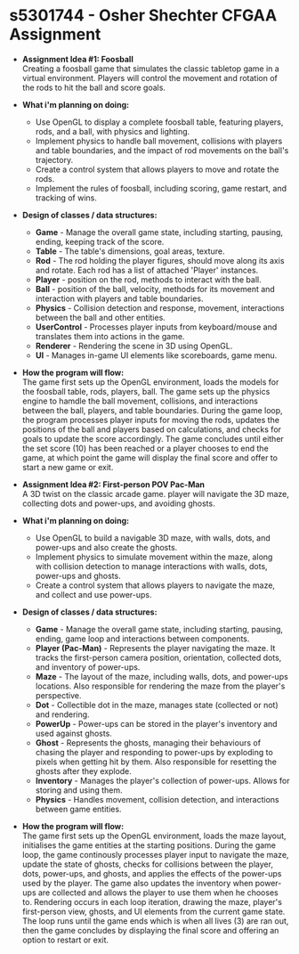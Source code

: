 # s5301744 - Osher Shechter CFGAA Assignment

- **Assignment Idea #1: Foosball**   
    Creating a foosball game that simulates the classic tabletop game in a virtual environment. Players will control the movement and rotation of the rods to hit the ball and score goals.

- **What i'm planning on doing:**
    - Use OpenGL to display a complete foosball table, featuring players, rods, and a ball, with physics and   lighting.
    - Implement physics to handle ball movement, collisions with players and table boundaries, and the impact of rod movements on the ball's trajectory.
    - Create a control system that allows players to move and rotate the rods.
    - Implement the rules of foosball, including scoring, game restart, and tracking of wins.  

- **Design of classes / data structures:**
    - **Game** - Manage the overall game state, including starting, pausing, ending, keeping track of the score.
    - **Table** - The table's dimensions, goal areas, texture.
    - **Rod** - The rod holding the player figures, should move along its axis and rotate. Each rod has a list of attached 'Player' instances.
    - **Player** - position on the rod, methods to interact with the ball.
    - **Ball** - position of the ball, velocity, methods for its movement and interaction with players and table boundaries.
    - **Physics** - Collision detection and response, movement, interactions between the ball and other entities.
    - **UserControl** - Processes player inputs from keyboard/mouse and translates them into actions in the game.
    - **Renderer** - Rendering the scene in 3D using OpenGL.
    - **UI** - Manages in-game UI elements like scoreboards, game menu.

- **How the program will flow:**  
    The game first sets up the OpenGL environment, loads the models for the foosball table, rods, players, ball. The game sets up the physics engine to hamdle the ball movement, collisions, and interactions between the ball, players, and table boundaries. During the game loop, the program processes player inputs for moving the rods, updates the positions of the ball and players based on calculations, and checks for goals to update the score accordingly. The game concludes until either the set score (10) has been reached or a player chooses to end the game, at which point the game will display the final score and offer to start a new game or exit.  



- **Assignment Idea #2: First-person POV Pac-Man**     
    A 3D twist on the classic arcade game. player will navigate the 3D maze, collecting dots and power-ups, and avoiding ghosts.

- **What i'm planning on doing:**
    - Use OpenGL to build a navigable 3D maze, with walls, dots, and power-ups and also create the ghosts.
    - Implement physics to simulate movement within the maze, along with collision detection to manage interactions with walls, dots, power-ups and ghosts.
    - Create a control system that allows players to navigate the maze, and collect and use power-ups.

- **Design of classes / data structures:**
    - **Game** - Manage the overall game state, including starting, pausing, ending, game loop and interactions between components. 
    - **Player (Pac-Man)** - Represents the player navigating the maze. It tracks the first-person camera position, orientation, collected dots, and inventory of power-ups.
    - **Maze** - The layout of the maze, including walls, dots, and power-ups locations. Also responsible for rendering the maze from the player's perspective.
    - **Dot** - Collectible dot in the maze, manages state (collected or not) and rendering.
    - **PowerUp** - Power-ups can be stored in the player's inventory and used against ghosts.
    - **Ghost** - Represents the ghosts, managing their behaviours of chasing the player and responding to power-ups by exploding to pixels when getting hit by them. Also responsible for resetting the ghosts after they explode.
    - **Inventory** - Manages the player's collection of power-ups. Allows for storing and using them.
    - **Physics** - Handles movement, collision detection, and interactions between game entities.

- **How the program will flow:**  
    The game first sets up the OpenGL environment, loads the maze layout, initialises the game entities at the starting positions. During the game loop, the game continously processes player input to navigate the maze, update the state of ghosts, checks for collisions between the player, dots, power-ups, and ghosts, and applies the effects of the power-ups used by the player. The game also updates the inventory when power-ups are collected and allows the player to use them when he chooses to. Rendering occurs in each loop iteration, drawing the maze, player's first-person view, ghosts, and UI elements from the current game state. The loop runs until the game ends which is when all lives (3) are ran out, then the game concludes by displaying the final score and offering an option to restart or exit.
